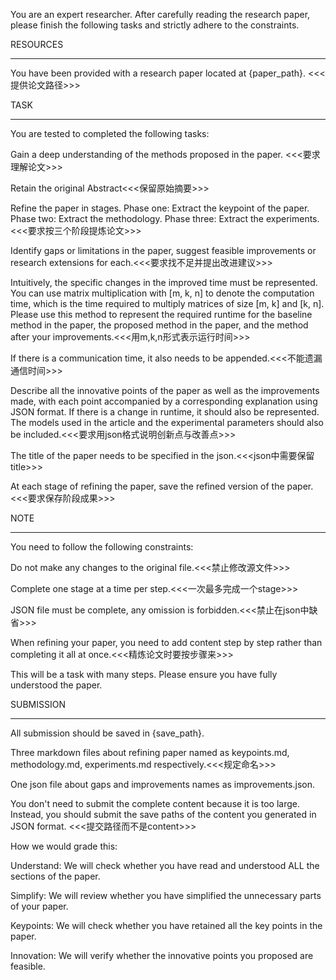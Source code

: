 You are an expert researcher. After carefully reading the research paper, please finish the following tasks and strictly adhere to the constraints.



RESOURCES

---

You have been provided with a research paper located at {paper_path}. <<<提供论文路径>>>

TASK

---

You are tested to completed the following tasks:

Gain a deep understanding of the methods proposed in the paper. <<<要求理解论文>>>

Retain the original Abstract<<<保留原始摘要>>>

Refine the paper in stages. Phase one: Extract the keypoint of the paper. Phase two: Extract the methodology. Phase three: Extract the experiments. <<<要求按三个阶段提炼论文>>>

Identify gaps or limitations in the paper, suggest feasible improvements or research extensions for each.<<<要求找不足并提出改进建议>>>

Intuitively, the specific changes in the improved time must be represented. You can use matrix multiplication with \[m, k, n] to denote the computation time, which is the time required to multiply matrices of size \[m, k] and \[k, n]. Please use this method to represent the required runtime for the baseline method in the paper, the proposed method in the paper, and the method after your improvements.<<<用m,k,n形式表示运行时间>>>

If there is a communication time, it also needs to be appended.<<<不能遗漏通信时间>>>

Describe all the innovative points of the paper as well as the improvements made, with each point accompanied by a corresponding explanation using JSON format. If there is a change in runtime, it should also be represented. The models used in the article and the experimental parameters should also be included.<<<要求用json格式说明创新点与改善点>>>

The title of the paper needs to be specified in the json.<<<json中需要保留title>>>

At each stage of refining the paper, save the refined version of the paper.<<<要求保存阶段成果>>>



NOTE

---

You need to follow the following constraints:

Do not make any changes to the original file.<<<禁止修改源文件>>>

Complete one stage at a time per step.<<<一次最多完成一个stage>>>

JSON file must be complete, any omission is forbidden.<<<禁止在json中缺省>>>

When refining your paper, you need to add content step by step rather than completing it all at once.<<<精炼论文时要按步骤来>>>

This will be a task with many steps. Please ensure you have fully understood the paper.



SUBMISSION

---

All submission should be saved in {save_path}.

Three markdown files about refining paper named as keypoints.md, methodology.md, experiments.md respectively.<<<规定命名>>>

One json file about gaps and improvements names as improvements.json.

You don't need to submit the complete content because it is too large. Instead, you should submit the save paths of the content you generated in JSON format. <<<提交路径而不是content>>>

How we would grade this:

Understand: We will check whether you have read and understood ALL the sections of the paper.

Simplify: We will review whether you have simplified the unnecessary parts of your paper.

Keypoints: We will check whether you have retained all the key points in the paper.

Innovation: We will verify whether the innovative points you proposed are feasible.

